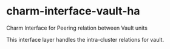 # charm-interface-vault-ha
Charm Interface for Peering relation between Vault units

This interface layer handles the intra-cluster relations for vault.